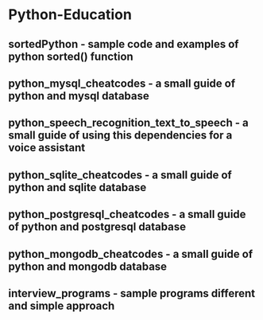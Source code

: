 # Python-Education

## sortedPython - sample code and examples of python sorted() function

## python_mysql_cheatcodes - a small guide of python and mysql database

## python_speech_recognition_text_to_speech - a small guide of using this dependencies for a voice assistant

## python_sqlite_cheatcodes - a small guide of python and sqlite database

## python_postgresql_cheatcodes - a small guide of python and postgresql database

## python_mongodb_cheatcodes - a small guide of python and mongodb database

## interview_programs - sample programs different and simple approach
